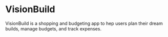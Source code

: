 # VisionBuild
VisionBuild is a shopping and budgeting app to hep users plan their dream builds, manage budgets, and track expenses.
